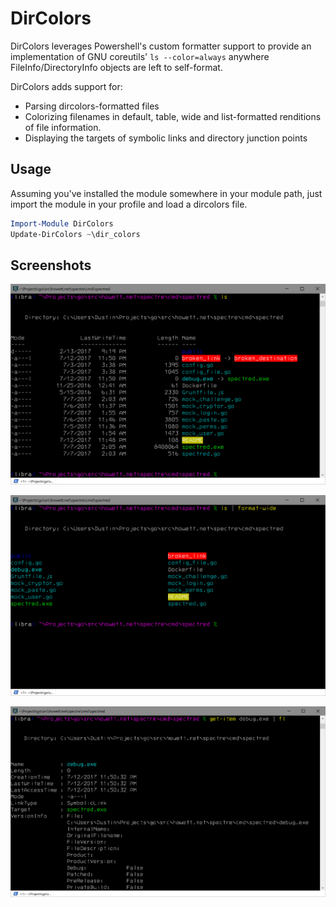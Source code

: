 # DirColors

DirColors leverages Powershell's custom formatter support to provide an
implementation of GNU coreutils' `ls --color=always` anywhere
FileInfo/DirectoryInfo objects are left to self-format.

DirColors adds support for:

* Parsing dircolors-formatted files
* Colorizing filenames in default, table, wide and list-formatted renditions of file information.
* Displaying the targets of symbolic links and directory junction points

## Usage

Assuming you've installed the module somewhere in your module path, just import the module in your profile and load a dircolors file.

```powershell
Import-Module DirColors
Update-DirColors ~\dir_colors
```

## Screenshots

![DirColors table listing](assets/DirColors-Table.png)

![DirColors wide listing](assets/DirColors-Wide.png)

![DirColors list listing](assets/DirColors-List.png)
